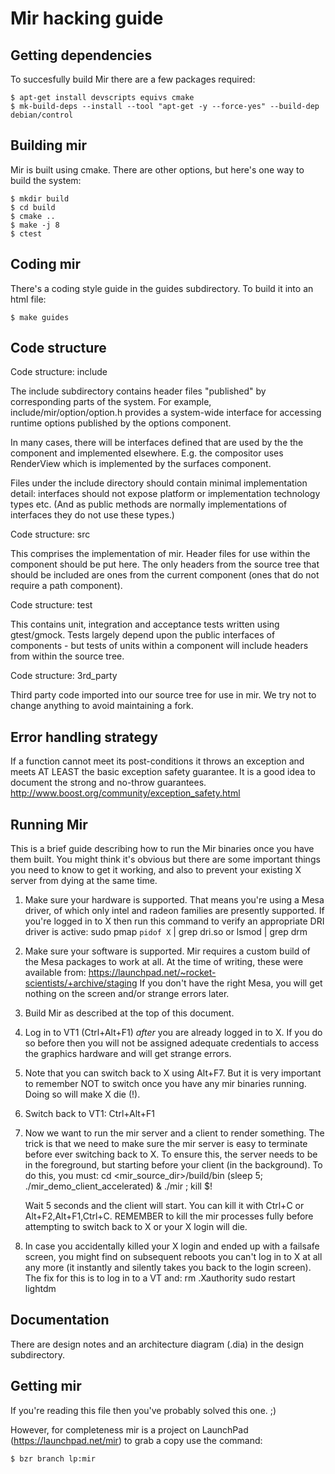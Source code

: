 Mir hacking guide
=================

Getting dependencies
--------------------
To succesfully build Mir there are a few packages required:

    $ apt-get install devscripts equivs cmake
    $ mk-build-deps --install --tool "apt-get -y --force-yes" --build-dep debian/control

Building mir
-----------

Mir is built using cmake. There are other options, but here's one way to
build the system:

    $ mkdir build
    $ cd build
    $ cmake ..
    $ make -j 8
    $ ctest


Coding mir
----------

There's a coding style guide in the guides subdirectory. To build it into an
html file:

    $ make guides


Code structure
--------------

Code structure: include

The include subdirectory contains header files "published" by corresponding parts
of the system. For example, include/mir/option/option.h provides a system-wide interface
for accessing runtime options published by the options component.

In many cases, there will be interfaces defined that are used by the the component
and implemented elsewhere. E.g. the compositor uses RenderView which is implemented
by the surfaces component.

Files under the include directory should contain minimal implementation detail: interfaces
should not expose platform or implementation technology types etc. (And as public methods
are normally implementations of interfaces they do not use these types.)


Code structure: src

This comprises the implementation of mir. Header files for use within the component
should be put here. The only headers from the source tree that should be included are
ones from the current component (ones that do not require a path component).


Code structure: test

This contains unit, integration and acceptance tests written using gtest/gmock. Tests
largely depend upon the public interfaces of components - but tests of units within
a component will include headers from within the source tree.


Code structure: 3rd_party

Third party code imported into our source tree for use in mir. We try not to change
anything to avoid maintaining a fork.


Error handling strategy
-----------------------

If a function cannot meet its post-conditions it throws an exception and meets
AT LEAST the basic exception safety guarantee. It is a good idea to document the
strong and no-throw guarantees. http://www.boost.org/community/exception_safety.html


Running Mir
-----------

This is a brief guide describing how to run the Mir binaries once you have
them built. You might think it's obvious but there are some important things
you need to know to get it working, and also to prevent your existing X server
from dying at the same time.

1. Make sure your hardware is supported. That means you're using a Mesa driver,
   of which only intel and radeon families are presently supported. If you're
   logged in to X then run this command to verify an appropriate DRI driver
   is active:
       sudo pmap `pidof X` | grep dri.so
   or
       lsmod | grep drm

2. Make sure your software is supported. Mir requires a custom build of the
   Mesa packages to work at all. At the time of writing, these were available
   from:
       https://launchpad.net/~rocket-scientists/+archive/staging
   If you don't have the right Mesa, you will get nothing on the screen and/or
   strange errors later.

3. Build Mir as described at the top of this document.

4. Log in to VT1 (Ctrl+Alt+F1) _after_ you are already logged in to X. If you
   do so before then you will not be assigned adequate credentials to access
   the graphics hardware and will get strange errors.

5. Note that you can switch back to X using Alt+F7. But it is very important
   to remember NOT to switch once you have any mir binaries running. Doing
   so will make X die (!).

6. Switch back to VT1: Ctrl+Alt+F1

7. Now we want to run the mir server and a client to render something. The
   trick is that we need to make sure the mir server is easy to terminate
   before ever switching back to X. To ensure this, the server needs to be in
   the foreground, but starting before your client (in the background). To
   do this, you must:
       cd <mir_source_dir>/build/bin
       (sleep 5; ./mir_demo_client_accelerated) & ./mir ; kill $!

   Wait 5 seconds and the client will start. You can kill it with Ctrl+C or
   Alt+F2,Alt+F1,Ctrl+C. REMEMBER to kill the mir processes fully before
   attempting to switch back to X or your X login will die.

8. In case you accidentally killed your X login and ended up with a failsafe
   screen, you might find on subsequent reboots you can't log in to X at all
   any more (it instantly and silently takes you back to the login screen).
   The fix for this is to log in to a VT and:
       rm .Xauthority
       sudo restart lightdm


Documentation
-------------

There are design notes and an architecture diagram (.dia) in the design
subdirectory.


Getting mir
-----------

If you're reading this file then you've probably solved this one. ;)

However, for completeness mir is a project on LaunchPad (https://launchpad.net/mir)
to grab a copy use the command:

    $ bzr branch lp:mir

